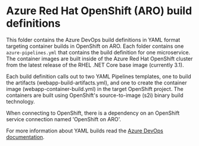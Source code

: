 # Azure Red Hat OpenShift (ARO) build definitions

This folder contains the Azure DevOps build definitions in YAML format targeting container builds in OpenShift on ARO. Each folder contains one `azure-pipelines.yml` that contains the build definition for one microservice.  The container images are built inside of the Azure Red Hat OpenShift cluster from the latest release of the RHEL .NET Core base image (currently 3.1).

Each build definition calls out to two YAML Pipelines templates, one to build the artifacts (webapp-build-artifacts.yml), and one to create the container image (webapp-container-build.yml) in the target OpenShift project.  The containers are built using OpenShift's source-to-image (s2i) binary build technology.

When connecting to OpenShift, there is a dependency on an OpenShift service connection named 'OpenShift on ARO'.

For more information about YAML builds read the [Azure DevOps documentation](https://docs.microsoft.com/azure/devops/pipelines/get-started-yaml?view=azure-devops).